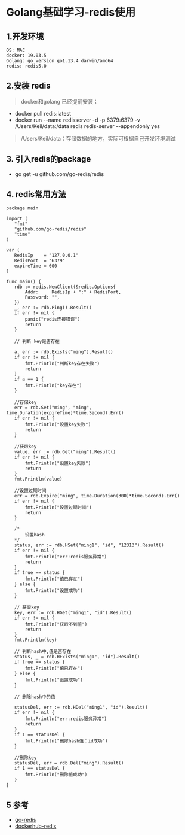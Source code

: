 # Golang基础学习-redis使用
## 1.开发环境

```
OS: MAC
docker: 19.03.5
Golang: go version go1.13.4 darwin/amd64
redis: redis5.0
```

## 2.安装 redis
> docker和golang 已经提前安装；

* docker pull redis:latest
* docker run --name redisserver -d -p 6379:6379  -v /Users/Keil/data:/data redis redis-server --appendonly yes

>  /Users/Keil/data：存储数据的地方，实际可根据自己开发环境测试

## 3. 引入redis的package

* go get -u  github.com/go-redis/redis

 
 ## 4. redis常用方法
 
 ```.env
package main

import (
	"fmt"
	"github.com/go-redis/redis"
	"time"
)

var (
	RedisIp    = "127.0.0.1"
	RedisPort  = "6379"
	expireTime = 600
)

func main() {
	rdb := redis.NewClient(&redis.Options{
		Addr:     RedisIp + ":" + RedisPort,
		Password: "",
	})
	_, err := rdb.Ping().Result()
	if err != nil {
		panic("redis连接错误")
		return
	}

	// 判断 key是否存在

	a, err := rdb.Exists("ming").Result()
	if err != nil {
		fmt.Println("判断key存在失败")
		return
	}
	if a == 1 {
		fmt.Println("key存在")
	}

	//存储key
	err = rdb.Set("ming", "ming", time.Duration(expireTime)*time.Second).Err()
	if err != nil {
		fmt.Println("设置key失败")
		return
	}

	//获取key
	value, err := rdb.Get("ming").Result()
	if err != nil {
		fmt.Println("设置key失败")
		return
	}
	fmt.Println(value)

	//设置过期时间
	err = rdb.Expire("ming", time.Duration(300)*time.Second).Err()
	if err != nil {
		fmt.Println("设置过期时间")
		return
	}

	/*
		设置hash
	*/
	status, err := rdb.HSet("ming1", "id", "12313").Result()
	if err != nil {
		fmt.Println("err:redis服务异常")
		return
	}
	if true == status {
		fmt.Println("值已存在")
	} else {
		fmt.Println("设置成功")
	}

	// 获取key
	key, err := rdb.HGet("ming1", "id").Result()
	if err != nil {
		fmt.Println("获取不到值")
		return
	}
	fmt.Println(key)

	// 判断hash中,值是否存在
	status, _ = rdb.HExists("ming1", "id").Result()
	if true == status {
		fmt.Println("值已存在")
	} else {
		fmt.Println("设置成功")
	}

	// 删除hash中的值

	statusDel, err := rdb.HDel("ming1", "id").Result()
	if err != nil {
		fmt.Println("err:redis服务异常")
		return
	}
	if 1 == statusDel {
		fmt.Println("删除hash值：id成功")
	}

	//删除key
	statusDel, err = rdb.Del("ming").Result()
	if 1 == statusDel {
		fmt.Println("删除值成功")
	}
}

```

## 5 参考
 * [go-redis](https://godoc.org/github.com/go-redis/redis)
 * [dockerhub-redis](https://hub.docker.com/_/redis?tab=description)